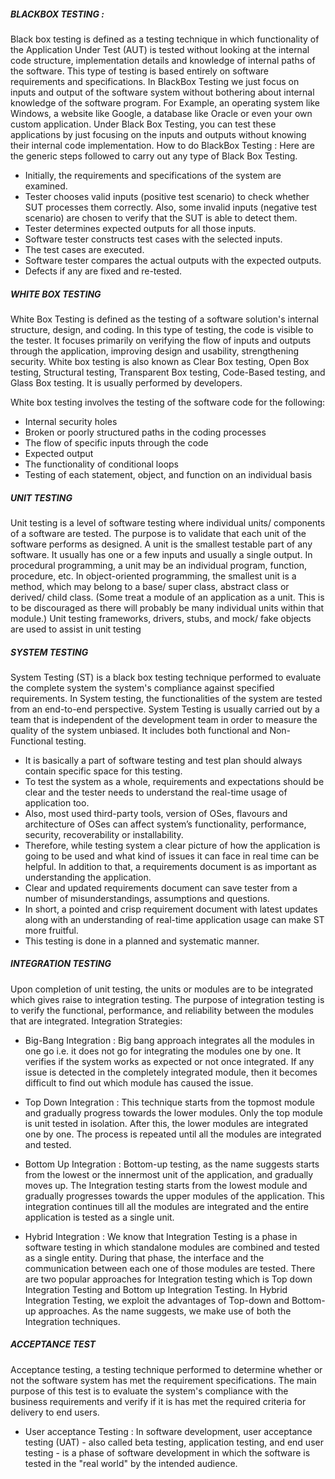 ##### BLACKBOX TESTING :
Black box testing is defined as a testing technique in which functionality of the Application Under Test (AUT) is tested without looking at the internal code structure, implementation details and knowledge of internal paths of the software. This type of testing is based entirely on software requirements and specifications.
In BlackBox Testing we just focus on inputs and output of the software system without bothering about internal knowledge of the software program.
For Example, an operating system like Windows, a website like Google, a database like Oracle or even your own custom application. Under Black Box Testing, you can test these applications by just focusing on the inputs and outputs without knowing their internal code implementation. 
How to do BlackBox Testing : 
Here are the generic steps followed to carry out any type of Black Box Testing.

- Initially, the requirements and specifications of the system are examined.
- Tester chooses valid inputs (positive test scenario) to check whether SUT processes them correctly. Also, some invalid inputs (negative test scenario) are chosen to verify that the SUT is able to detect them.
- Tester determines expected outputs for all those inputs.
- Software tester constructs test cases with the selected inputs.
- The test cases are executed.
- Software tester compares the actual outputs with the expected outputs.
- Defects if any are fixed and re-tested.

##### WHITE BOX TESTING 
White Box Testing is defined as the testing of a software solution's internal structure, design, and coding. In this type of testing, the code is visible to the tester. It focuses primarily on verifying the flow of inputs and outputs through the application, improving design and usability, strengthening security. White box testing is also known as Clear Box testing, Open Box testing, Structural testing, Transparent Box testing, Code-Based testing, and Glass Box testing. It is usually performed by developers.

White box testing involves the testing of the software code for the following:
- Internal security holes
- Broken or poorly structured paths in the coding processes
- The flow of specific inputs through the code
- Expected output
- The functionality of conditional loops
- Testing of each statement, object, and function on an individual basis

##### UNIT TESTING
Unit testing is a level of software testing where individual units/ components of a software are tested. The purpose is to validate that each unit of the software performs as designed. A unit is the smallest testable part of any software. It usually has one or a few inputs and usually a single output. In procedural programming, a unit may be an individual program, function, procedure, etc. In object-oriented programming, the smallest unit is a method, which may belong to a base/ super class, abstract class or derived/ child class. (Some treat a module of an application as a unit. This is to be discouraged as there will probably be many individual units within that module.) Unit testing frameworks, drivers, stubs, and mock/ fake objects are used to assist in unit testing
##### SYSTEM TESTING
System Testing (ST) is a black box testing technique performed to evaluate the complete system the system's compliance against specified requirements. In System testing, the functionalities of the system are tested from an end-to-end perspective.
System Testing is usually carried out by a team that is independent of the development team in order to measure the quality of the system unbiased. It includes both functional and Non-Functional testing.

- It is basically a part of software testing and test plan should always contain specific space for this testing.
- To test the system as a whole, requirements and expectations should be clear and the tester needs to understand the real-time usage of application too.
- Also, most used third-party tools, version of OSes, flavours and architecture of OSes can affect system’s functionality, performance, security, recoverability or installability.
- Therefore, while testing system a clear picture of how the application is going to be used and what kind of issues it can face in real time can be helpful. In addition to that, a requirements document is as important as understanding the application.
- Clear and updated requirements document can save tester from a number of misunderstandings, assumptions and questions.
- In short, a pointed and crisp requirement document with latest updates along with an understanding of real-time application usage can make ST more fruitful.
- This testing is done in a planned and systematic manner.

##### INTEGRATION TESTING
Upon completion of unit testing, the units or modules are to be integrated which gives raise to integration testing. The purpose of integration testing is to verify the functional, performance, and reliability between the modules that are integrated.
Integration Strategies:
- Big-Bang Integration : Big bang approach integrates all the modules in one go i.e. it does not go for integrating the modules one by one. It verifies if the system works as expected or not once integrated. If any issue is detected in the completely integrated module, then it becomes difficult to find out which module has caused the issue.

- Top Down Integration : This technique starts from the topmost module and gradually progress towards the lower modules. Only the top module is unit tested in isolation. After this, the lower modules are integrated one by one. The process is repeated until all the modules are integrated and tested.

- Bottom Up Integration : Bottom-up testing, as the name suggests starts from the lowest or the innermost unit of the application, and gradually moves up. The Integration testing starts from the lowest module and gradually progresses towards the upper modules of the application. This integration continues till all the modules are integrated and the entire application is tested as a single unit.
- Hybrid Integration : We know that Integration Testing is a phase in software testing in which standalone modules are combined and tested as a single entity. During that phase, the interface and the communication between each one of those modules are tested. There are two popular approaches for Integration testing which is Top down Integration Testing and Bottom up Integration Testing. In Hybrid Integration Testing, we exploit the advantages of Top-down and Bottom-up approaches. As the name suggests, we make use of both the Integration techniques.

##### ACCEPTANCE TEST

Acceptance testing, a testing technique performed to determine whether or not the software system has met the requirement specifications. The main purpose of this test is to evaluate the system's compliance with the business requirements and verify if it is has met the required criteria for delivery to end users.
- User acceptance Testing : In software development, user acceptance testing (UAT) - also called beta testing, application testing, and end user testing - is a phase of software development in which the software is tested in the "real world" by the intended audience.



